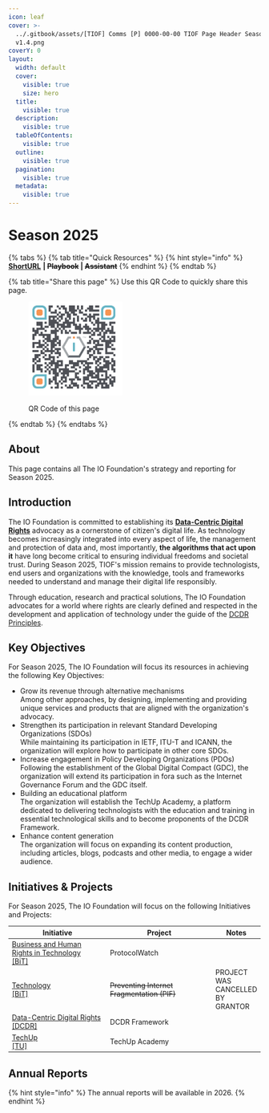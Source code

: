 ```yaml
---
icon: leaf
cover: >-
  ../.gitbook/assets/[TIOF] Comms [P] 0000-00-00 TIOF Page Header Season XXX
  v1.4.png
coverY: 0
layout:
  width: default
  cover:
    visible: true
    size: hero
  title:
    visible: true
  description:
    visible: true
  tableOfContents:
    visible: true
  outline:
    visible: true
  pagination:
    visible: true
  metadata:
    visible: true
---
```


# Season 2025

{% tabs %}
{% tab title="Quick Resources" %}
{% hint style="info" %}
[**ShortURL**](https://short.theiofoundation.org/TIOFSeason2025) **|&#x20;**~~**Playbook**~~**&#x20;|&#x20;**~~**Assistant**~~
{% endhint %}
{% endtab %}

{% tab title="Share this page" %}
Use this QR Code to quickly share this page.

<figure><img src="../.gitbook/assets/[TIOF] Comms [P] 0000-00-00 TIOF QR Code Season 2025 XXX v1.0.png" alt="" width="188"><figcaption><p>QR Code of this page</p></figcaption></figure>
{% endtab %}
{% endtabs %}

## About

This page contains all The IO Foundation's strategy and reporting for Season 2025.

## Introduction

The IO Foundation is committed to establishing its [**Data-Centric Digital Rights**](https://tiof.click/DCDRAdvocacy) advocacy as a cornerstone of citizen's digital life. As technology becomes increasingly integrated into every aspect of life, the management and protection of data and, most importantly, **the algorithms that act upon it** have long become critical to ensuring individual freedoms and societal trust. During Season 2025, TIOF's mission remains to provide technologists, end users and organizations with the knowledge, tools and frameworks needed to understand and manage their digital life responsibly.

Through education, research and practical solutions, The IO Foundation advocates for a world where rights are clearly defined and respected in the development and application of technology under the guide of the [DCDR Principles](https://tiof.click/DCDRPrinciples).

## **Key Objectives**

For Season 2025, The IO Foundation will focus its resources in achieving the following Key Objectives:

* Grow its revenue through alternative mechanisms \
  Among other approaches, by designing, implementing and providing unique services and products that are aligned with the organization's advocacy.
* Strengthen its participation in relevant Standard Developing Organizations (SDOs)\
  While maintaining its participation in IETF, ITU-T and ICANN, the organization will explore how to participate in other core SDOs.
* Increase engagement in Policy Developing Organizations (PDOs)\
  Following the establishment of the Global Digital Compact (GDC), the organization will extend its participation in fora such as the Internet Governance Forum and the GDC itself.
* Building an educational platform\
  The organization will establish the TechUp Academy, a platform dedicated to delivering technologists with the education and training in essential technological skills and to become proponents of the DCDR Framework.
* Enhance content generation\
  The organization will focus on expanding its content production, including articles, blogs, podcasts and other media, to engage a wider audience.

## Initiatives & Projects

For Season 2025, The IO Foundation will focus on the following Initiatives and Projects:

<table><thead><tr><th width="283">Initiative</th><th width="293">Project</th><th>Notes</th></tr></thead><tbody><tr><td><a href="https://tiof.click/BiTDocs">Business and Human Rights in Technology<br>[BiT]</a></td><td>ProtocolWatch</td><td></td></tr><tr><td><a href="https://tiof.click/BiTDocs">Technology<br>[BiT]</a></td><td><del>Preventing Internet Fragmentation (PIF)</del></td><td>PROJECT WAS CANCELLED BY GRANTOR</td></tr><tr><td><a href="https://tiof.click/DCDRDocs">Data-Centric Digital Rights<br>[DCDR]</a></td><td>DCDR Framework</td><td></td></tr><tr><td><a href="https://tiof.click/TUDocs">TechUp<br>[TU]</a></td><td>TechUp Academy</td><td></td></tr></tbody></table>

## Annual Reports

{% hint style="info" %}
The annual reports will be available in 2026.
{% endhint %}
